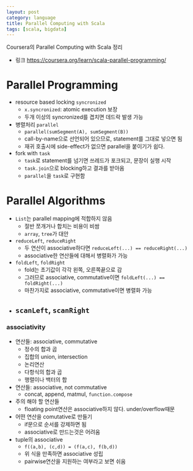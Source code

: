 ```yaml
---
layout: post
category: language
title: Parallel Computing with Scala
tags: [scala, bigdata]
---
```


Coursera의 Parallel Computing with Scala 정리
  - 링크 <https://coursera.org/learn/scala-parallel-programming/>

# Parallel Programming

- resource based locking `syncronized`
  - `x.syncronized`: atomic execution 보장
  - 두개 이상의 syncronized를 겹치면 데드락 발생 가능
- 병렬처리 `parallel`
  - `parallel(sumSegment(A), sumSegment(B))`
  - call-by-name으로 선언되어 있으므로, statement를 그대로 넣으면 됨
  - 재귀 호출시에 side-effect가 없으면 parallel을 붙이기가 쉽다.
- fork with `task`
  - `task`로 statement를 넘기면 쓰레드가 포크되고, 문장이 실행 시작
  - `task.join`으로 blocking하고 결과를 받아옴
  - `parallel`을 `task`로 구현함
  
# Parallel Algorithms

- `List`는 parallel mapping에 적합하지 않음
  - 절반 쪼개거나 합치는 비용이 비쌈
  - `array`, `tree`가 대안
- `reduceLeft`, `reduceRight`
  - 두 연산이 associative하다면 `reduceLeft(...) == reduceRight(...)`
  - associative한 연산들에 대해서 병렬화가 가능
- `foldLeft`, `foldRight`
  - fold는 초기값이 각각 왼쪽, 오른쪽끝으로 감
  - 그러므로 associative, commutative이면 `foldLeft(...) == foldRight(...)`
  - 마찬가지로 associative, commutative이면 병렬화 가능
- `scanLeft`, `scanRight`
  - 

### associativity

- 연산들: associative, commutative
  - 정수의 합과 곱
  - 집합의 union, intersection
  - 논리연산
  - 다항식의 합과 곱
  - 행렬이나 백터의 합
- 연산들: associative, not commutative
  - concat, append, matmul, `function.compose`
- 주의 해야 할 연산들
  - floating point연산은 associative하지 않다. under/overflow때문
- 어떤 연산을 comutative로 만들기
  - if문으로 순서를 강제하면 됨
  - associative로 만드는것은 어려움
- tuple의 associative
  - `f((a,b), (c,d)) = (f(a,c), f(b,d))`
  - 위 식을 만족하면 associative 성립
  - pairwise연산을 지원하는 여부라고 보면 쉬움
